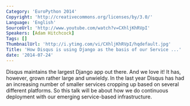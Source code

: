 ```yaml
---
Category: 'EuroPython 2014'
Copyright: 'http://creativecommons.org/licenses/by/3.0/'
Language: 'English'
SourceUrl: 'http://www.youtube.com/watch?v=CXhljKhRVpI'
Speakers: [Adam Hitchcock]
Tags: []
ThumbnailUrl: 'http://i.ytimg.com/vi/CXhljKhRVpI/hqdefault.jpg'
Title: 'How Disqus is using Django as the basis of our Service ...'
date: '2014-07-24'
---
```

Disqus maintains the largest Django app out there. And we love it! It has, however, grown rather large and unwieldy. In the last year Disqus has had an increasing number of smaller services cropping up based on several different platforms. So this talk will be about how we do continuous deployment with our emerging service-based infrastructure.
